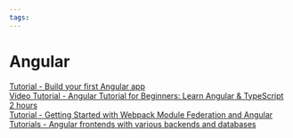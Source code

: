 ```yaml
---
tags:
---
```


# Angular

[Tutorial - Build your first Angular app](https://angular.dev/tutorials/first-app)  
[Video Tutorial - Angular Tutorial for Beginners: Learn Angular & TypeScript 2 hours](https://www.youtube.com/watch?v=k5E2AVpwsko)  
[Tutorial - Getting Started with Webpack Module Federation and Angular](https://github.com/angular-architects/module-federation-plugin/blob/main/libs/mf/tutorial/tutorial.md)  
[Tutorials - Angular frontends with various backends and databases](https://github.com/bezkoder/angular-17-crud-example/tree/master)
